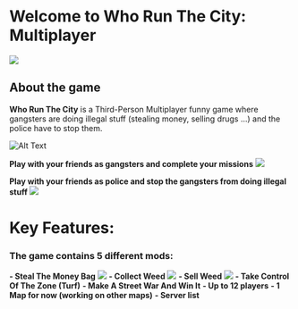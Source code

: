 # Welcome to Who Run The City: Multiplayer
![](https://shared.akamai.steamstatic.com/store_item_assets/steam/apps/1943060/header.jpg?t=1676054855)

## About the game

**Who Run The City** is a Third-Person Multiplayer funny game where gangsters are doing illegal stuff (stealing money, selling drugs ...) and the police have to stop them.

![Alt Text](https://shared.akamai.steamstatic.com/store_item_assets/steam/apps/1943060/extras/GIF1.gif)

**Play with your friends as gangsters and complete your missions** ![](https://shared.akamai.steamstatic.com/store_item_assets/steam/apps/1943060/extras/Gang_Icon00.png?t=1676054855)

**Play with your friends as police and stop the gangsters from doing illegal stuff** ![](https://shared.akamai.steamstatic.com/store_item_assets/steam/apps/1943060/extras/Police_Icon00.png?t=1676054855)


# Key Features:

### The game contains 5 different mods:

**- Steal The Money Bag** ![](https://shared.akamai.steamstatic.com/store_item_assets/steam/apps/1943060/extras/Money_Bag_Icon.png?t=1676054855)
**- Collect Weed** ![](https://shared.akamai.steamstatic.com/store_item_assets/steam/apps/1943060/extras/Box_Icon.png?t=1676054855)
**- Sell Weed** ![](https://shared.akamai.steamstatic.com/store_item_assets/steam/apps/1943060/extras/Weed_Icon.png?t=1676054855)
**- Take Control Of The Zone (Turf)**
**- Make A Street War And Win It**
**- Up to 12 players**
**- 1 Map for now (working on other maps)**
**- Server list**
